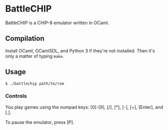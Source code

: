BattleCHIP
==========

BattleCHIP is a CHIP-8 emulator written in OCaml.

Compilation
-----------

Install OCaml, OCamlSDL, and Python 3 if they're not installed. Then it's only a matter of typing `make`.

Usage
-----

```
$ ./battlechip path/to/rom
```

### Controls

You play games using the numpad keys: [0]-[9], [/], [*], [-], [+], [Enter], and [.].

To pause the emulator, press [P].
